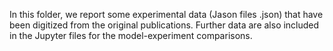 In this folder, we report some experimental data (Jason files .json) that have been digitized from the original publications. 
Further data are also included in the Jupyter files for the model-experiment comparisons.
